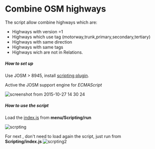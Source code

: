 # Combine OSM highways

The script allow combine highways which are: 

- Highways with version =1
- Highways which use tag (motorway,trunk,primary,secondary,tertiary)
- Highways with same direction
- Highways with same tags
- Highways wich are not in Relations.

##### How to set up

Use JOSM > 8945, install [scripting  plugin](http://wiki.openstreetmap.org/wiki/JOSM/Plugins/Scripting).

Active the JOSM support engine for *ECMAScript*

![screenshot from 2015-10-27 14 30 24](https://cloud.githubusercontent.com/assets/1152236/10770537/d5450ba8-7cb9-11e5-8a82-05d0808ff381.png)

##### How to use the script

Load the [index.js](https://github.com/mapbox/data/blob/master/combine-highways/index.js) from **menu/Scripting/run**

![scrpting](https://cloud.githubusercontent.com/assets/1152236/10769850/230f577a-7cb6-11e5-8043-c07fe9fc027b.gif)

For next , don't need to load again the script, just run from **Scripting/index.js**
![scrpting2](https://cloud.githubusercontent.com/assets/1152236/10769851/23146d82-7cb6-11e5-83a3-230051669cba.gif)